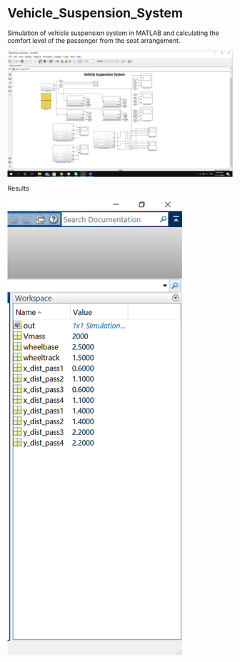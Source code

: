 # Vehicle_Suspension_System
Simulation of vehicle suspension system in MATLAB and calculating the comfort level of the passenger from the seat arrangement.


![photo1](pictures/img1.png)

Results

![photo2](pictures/img2.png)

